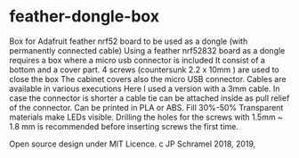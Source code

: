 # feather-dongle-box
Box for Adafruit feather nrf52 board to be used as a dongle (with permanently connected cable)
Using a feather nrf52832 board as a dongle requires a box where a micro usb connector is included
It consist of a bottom and a cover part.
4 screws (countersunk  2.2 x 10mm ) are used to close the box 
The cabinet covers also the micro USB connector.  Cables are available in various executions
Here I used a version with a 3mm cable. In case the connector is shorter a cable tie can be attached inside as pull relief of the connector.
Can be printed in PLA or ABS. Fill 30%-50% Transparent materials make LEDs visible.
Drilling the holes for the screws with 1.5mm ~ 1.8 mm is recommended before inserting screws the first time.

Open source design under MIT Licence. c JP Schramel 2018, 2019,
